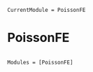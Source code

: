 ```@meta
CurrentModule = PoissonFE
```

# PoissonFE

```@index
```

```@autodocs
Modules = [PoissonFE]
```
